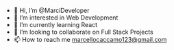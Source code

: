 - 👋 Hi, I’m @MarciDeveloper
- 👀 I’m interested in Web Development
- 🌱 I’m currently learning React
- 💞️ I’m looking to collaborate on Full Stack Projects
- 📫 How to reach me marcellocaccamo123@gmail.com

<!---
MarciDeveloper/MarciDeveloper is a ✨ special ✨ repository because its `README.md` (this file) appears on your GitHub profile.
You can click the Preview link to take a look at your changes.
--->
